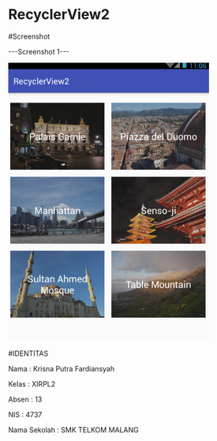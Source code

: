 # RecyclerView2


#Screenshot

---Screenshot 1---


![Screenshot](https://github.com/kputraf/RecyclerView2/blob/master/rc2.PNG)


#IDENTITAS 

Nama : Krisna Putra Fardiansyah

Kelas : XIRPL2

Absen : 13

NIS : 4737

Nama Sekolah : SMK TELKOM MALANG
